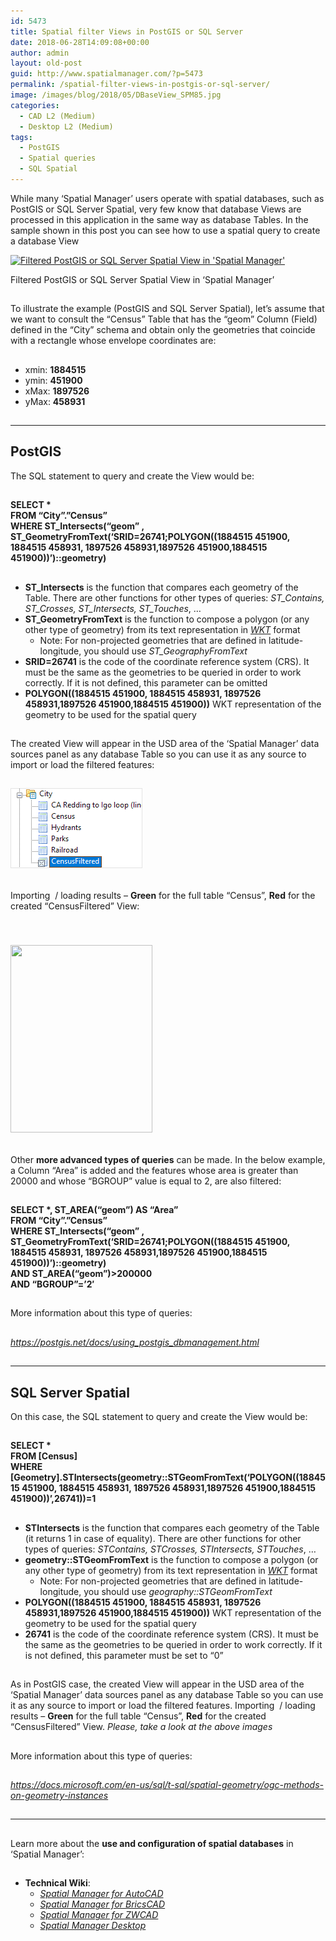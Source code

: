 ```yaml
---
id: 5473
title: Spatial filter Views in PostGIS or SQL Server
date: 2018-06-28T14:09:08+00:00
author: admin
layout: old-post
guid: http://www.spatialmanager.com/?p=5473
permalink: /spatial-filter-views-in-postgis-or-sql-server/
image: /images/blog/2018/05/DBaseView_SPM85.jpg
categories:
  - CAD L2 (Medium)
  - Desktop L2 (Medium)
tags:
  - PostGIS
  - Spatial queries
  - SQL Spatial
---
```

<p>
  While many &#8216;Spatial Manager&#8217; users operate with spatial databases, such as PostGIS or SQL Server Spatial, very few know that database Views are processed in this application in the same way as database Tables. In the sample shown in this post you can see how to use a spatial query to create a database View<br /> <!--more-->
</p>

<div>
  <a href="/images/blog/2018/05/FilteredPGISView_SPM.png" target="_blank" rel="nofollow"><img src="/images/blog/2018/05/FilteredPGISView_SPM-1024x472.png" alt="Filtered PostGIS or SQL Server Spatial View in 'Spatial Manager'" width="625" height="288" srcset="/images/blog/2018/05/FilteredPGISView_SPM-1024x472.png 1024w, /images/blog/2018/05/FilteredPGISView_SPM-300x138.png 300w, /images/blog/2018/05/FilteredPGISView_SPM-768x354.png 768w, /images/blog/2018/05/FilteredPGISView_SPM-624x288.png 624w, /images/blog/2018/05/FilteredPGISView_SPM.png 1280w" sizes="(max-width: 625px) 100vw, 625px" /></a>
  
  <p>
    Filtered PostGIS or SQL Server Spatial View in &#8216;Spatial Manager&#8217;
  </p>
</div>

<h2>
</h2>

<p>
  To illustrate the example (PostGIS and SQL Server Spatial), let&#8217;s assume that we want to consult the &#8220;Census&#8221; Table that has the &#8220;geom&#8221; Column (Field) defined in the &#8220;City&#8221; schema and obtain only the geometries that coincide with a rectangle whose envelope coordinates are:
</p>

<h2>
</h2>

<ul>
  <li>
    xmin: <strong>1884515</strong>
  </li>
  <li>
    ymin: <strong>451900</strong>
  </li>
  <li>
    xMax: <strong>1897526</strong>
  </li>
  <li>
    yMax: <strong>458931</strong>
  </li>
</ul>

<h2>
</h2>

* * *

<h2>
  <span>PostGIS</span>
</h2>

<p>
  The SQL statement to query and create the View would be:
</p>

<h2>
</h2>

<p>
  <span><strong>SELECT *<br /> </strong><strong>FROM &#8220;City&#8221;.&#8221;Census&#8221;<br /> </strong><strong>WHERE ST_Intersects(&#8220;geom&#8221; , ST_GeometryFromText(&#8216;SRID=26741;POLYGON((1884515 451900, 1884515 458931, 1897526 458931,1897526 451900,1884515 451900))&#8217;)::geometry)</strong></span>
</p>

<h2>
</h2>

<ul>
  <li>
    <strong>ST_Intersects</strong> is the function that compares each geometry of the Table. There are other functions for other types of queries:<em> ST_Contains, ST_Crosses, ST_Intersects, ST_Touches</em>, …
  </li>
  <li>
    <strong>ST_GeometryFromText</strong> is the function to compose a polygon (or any other type of geometry) from its text representation in <em><span><a href="https://en.wikipedia.org/wiki/Well-known_text" target="_blank" rel="nofollow">WKT</a></span></em> format <ul>
      <li>
        Note: For non-projected geometries that are defined in latitude-longitude, you should use <em>ST_GeographyFromText</em>
      </li>
    </ul>
  </li>
  
  <li>
    <strong>SRID=26741</strong> is the code of the coordinate reference system (CRS). It must be the same as the geometries to be queried in order to work correctly. If it is not defined, this parameter can be omitted
  </li>
  <li>
    <strong>POLYGON((1884515 451900, 1884515 458931, 1897526 458931,1897526 451900,1884515 451900))</strong> WKT representation of the geometry to be used for the spatial query
  </li>
</ul>

<h2>
</h2>

<p>
  The created View will appear in the USD area of the &#8216;Spatial Manager&#8217; data sources panel as any database Table so you can use it as any source to import or load the filtered features:
</p>

<h2>
</h2>

<h2>
  <img src="/images/blog/2018/05/FilteredPGISView_SPM_in-USD-zrea.png" width="211" height="128" />
</h2>

<h2>
</h2>

<p>
  Importing  / loading results &#8211; <strong><span>Green</span></strong> for the full table &#8220;Census&#8221;, <strong><span>Red</span></strong> for the created &#8220;CensusFiltered&#8221; View:
</p>

<h2>
</h2>

<h2>
  <a href="/images/blog/2018/05/FilteredPGISView_SPM_Results.png" target="_blank" rel="nofollow"><br /> </a><a href="/images/blog/2018/05/FilteredPGISView_SPM_Results.png" target="_blank" rel="nofollow"><img src="/images/blog/2018/05/FilteredPGISView_SPM_Results-227x300.png" width="227" height="300" srcset="/images/blog/2018/05/FilteredPGISView_SPM_Results-227x300.png 227w, /images/blog/2018/05/FilteredPGISView_SPM_Results-624x823.png 624w, /images/blog/2018/05/FilteredPGISView_SPM_Results.png 667w" sizes="(max-width: 227px) 100vw, 227px" /></a>
</h2>

<h2>
</h2>

<p>
  Other <strong>more advanced types of queries</strong> can be made. In the below example, a Column &#8220;Area&#8221; is added and the features whose area is greater than 20000 and whose &#8220;BGROUP&#8221; value is equal to 2, are also filtered:
</p>

<h2>
</h2>

<p>
  <span><strong>SELECT *, ST_AREA(&#8220;geom&#8221;) AS &#8220;Area&#8221;<br /> </strong><strong>FROM &#8220;City&#8221;.&#8221;Census&#8221;<br /> </strong><strong>WHERE ST_Intersects(&#8220;geom&#8221; , ST_GeometryFromText(&#8216;SRID=26741;POLYGON((1884515 451900, 1884515 458931, 1897526 458931,1897526 451900,1884515 451900))&#8217;)::geometry)<br /> </strong><strong>AND ST_AREA(&#8220;geom&#8221;)>200000<br /> </strong><strong>AND &#8220;BGROUP&#8221;=&#8217;2&#8242;</strong></span>
</p>

<h2>
</h2>

<p>
  More information about this type of queries:
</p>

<h2>
</h2>

<p>
  <span><em><span><a href="https://postgis.net/docs/using_postgis_dbmanagement.html" target="_blank" rel="nofollow">https://postgis.net/docs/using_postgis_dbmanagement.html</a></span></em></span>
</p>

<h2>
</h2>

<h2>
</h2>

* * *

## <span>SQL Server Spatial</span>

<p>
  On this case, the SQL statement to query and create the View would be:
</p>

<h2>
</h2>

<p>
  <span><strong>SELECT *</strong></span><br /> <span> <strong>FROM [Census]</strong></span><br /> <span> <strong>WHERE  [Geometry].STIntersects(geometry::STGeomFromText(&#8216;POLYGON((1884515 451900, 1884515 458931, 1897526 458931,1897526 451900,1884515 451900))&#8217;,26741))=1</strong></span>
</p>

<h2>
</h2>

<ul>
  <li>
    <strong>STIntersects</strong> is the function that compares each geometry of the Table (it returns 1 in case of equality). There are other functions for other types of queries:<em> STContains, STCrosses, STIntersects, STTouches</em>, …
  </li>
  <li>
    <strong>geometry::STGeomFromText</strong> is the function to compose a polygon (or any other type of geometry) from its text representation in <em><span><a href="https://en.wikipedia.org/wiki/Well-known_text" target="_blank" rel="nofollow">WKT</a></span></em> format <ul>
      <li>
        Note: For non-projected geometries that are defined in latitude-longitude, you should use <em>geography::STGeomFromText</em>
      </li>
    </ul>
  </li>
  
  <li>
    <strong>POLYGON((1884515 451900, 1884515 458931, 1897526 458931,1897526 451900,1884515 451900))</strong> WKT representation of the geometry to be used for the spatial query
  </li>
  <li>
    <strong>26741</strong> is the code of the coordinate reference system (CRS). It must be the same as the geometries to be queried in order to work correctly. If it is not defined, this parameter must be set to &#8220;0&#8221;
  </li>
</ul>

<h2>
</h2>

<p>
  As in PostGIS case, the created View will appear in the USD area of the &#8216;Spatial Manager&#8217; data sources panel as any database Table so you can use it as any source to import or load the filtered features. Importing  / loading results &#8211; <strong><span>Green</span></strong> for the full table &#8220;Census&#8221;, <strong><span>Red</span></strong> for the created &#8220;CensusFiltered&#8221; View. <em>Please, take a look at the above images</em>
</p>

<h2>
</h2>

<p>
  More information about this type of queries:
</p>

<h2>
</h2>

<a href="https://docs.microsoft.com/en-us/sql/t-sql/spatial-geometry/ogc-methods-on-geometry-instances" target="_blank" rel="nofollow"><span><em>https://docs.microsoft.com/en-us/sql/t-sql/spatial-geometry/ogc-methods-on-geometry-instances</em></span></a>

<h2>
</h2>

* * *

<h2>
</h2>

<p>
  Learn more about the <strong>use and configuration of spatial databases</strong> in &#8216;Spatial Manager&#8217;:
</p>

## 

  * **Technical Wiki**: 
      * _<span><a href="http://wiki.spatialmanager.com/index.php/Spatial_Manager™_for_AutoCAD_-_FAQs:_Databases" target="_blank" rel="nofollow">Spatial Manager for AutoCAD</a></span>_
      * _<span><a href="http://wiki.spatialmanager.com/index.php/Spatial_Manager%E2%84%A2_for_BricsCAD_-_FAQs:_Databases" target="_blank" rel="nofollow">Spatial Manager for BricsCAD</a></span>_
      * _<span><a href="http://wiki.spatialmanager.com/index.php/Spatial_Manager%E2%84%A2_for_ZWCAD_-_FAQs:_Databases" target="_blank" rel="nofollow">Spatial Manager for ZWCAD</a></span>_<span><br /> </span>
      * _<a href="http://wiki.spatialmanager.com/index.php/Spatial_Manager_Desktop%E2%84%A2_-_FAQs:_Databases" target="_blank" rel="nofollow">Spatial Manager Desktop</a>_